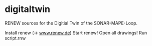 # digitaltwin

RENEW sources for the Digitial Twin of the SONAR-MAPE-Loop.

Install renew (-> www.renew.de)
Start renew!
Open all drawings!
Run script.rnw

